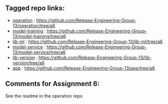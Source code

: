 ## Tagged repo links:
- [operation](https://github.com/Release-Engineering-Group-13/operation) : https://github.com/Release-Engineering-Group-13/operation/tree/a6
- [model-training](https://github.com/Release-Engineering-Group-13/model-training) : https://github.com/Release-Engineering-Group-13/model-training/tree/a6
- [lib-ml](https://github.com/Release-Engineering-Group-13/lib-ml) : https://github.com/Release-Engineering-Group-13/lib-ml/tree/a6
- [model-service](https://github.com/Release-Engineering-Group-13/model-service) : https://github.com/Release-Engineering-Group-13/model-service/tree/a6
- [lib-version](https://github.com/Release-Engineering-Group-13/lib-version) : https://github.com/Release-Engineering-Group-13/lib-version/tree/a6
- [app](https://github.com/Release-Engineering-Group-13/app) : https://github.com/Release-Engineering-Group-13/app/tree/a6

## Comments for Assignment 6:
See the readme in the operation repo
